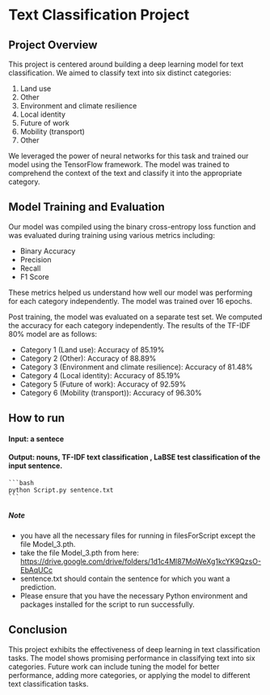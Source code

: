 # Text Classification Project

## Project Overview
This project is centered around building a deep learning model for text classification. We aimed to classify text into six distinct categories:

1. Land use
2. Other
3. Environment and climate resilience
4. Local identity
5. Future of work
6. Mobility (transport)
7. Other

We leveraged the power of neural networks for this task and trained our model using the TensorFlow framework. The model was trained to comprehend the context of the text and classify it into the appropriate category.

## Model Training and Evaluation
Our model was compiled using the binary cross-entropy loss function and was evaluated during training using various metrics including:

- Binary Accuracy
- Precision
- Recall
- F1 Score

These metrics helped us understand how well our model was performing for each category independently. The model was trained over 16 epochs.

Post training, the model was evaluated on a separate test set. We computed the accuracy for each category independently. The results of the TF-IDF 80% model are as follows:

- Category 1 (Land use): Accuracy of 85.19%
- Category 2 (Other): Accuracy of 88.89%
- Category 3 (Environment and climate resilience): Accuracy of 81.48%
- Category 4 (Local identity): Accuracy of 85.19%
- Category 5 (Future of work): Accuracy of 92.59%
- Category 6 (Mobility (transport)): Accuracy of 96.30%

## How to run
#### Input: a sentece 
#### Output: nouns, TF-IDF text classification , LaBSE test classification of the input sentence.
    ```bash
    python Script.py sentence.txt
    ```
##### Note 
* you have all the necessary files for running in filesForScript except the file Model_3.pth.
* take the file Model_3.pth from here: https://drive.google.com/drive/folders/1d1c4Ml87MoWeXg1kcYK9QzsO-EbAqUCc
* sentence.txt should contain the sentence for which you want a prediction.
* Please ensure that you have the necessary Python environment and packages installed for the script to run successfully.

## Conclusion
This project exhibits the effectiveness of deep learning in text classification tasks. The model shows promising performance in classifying text into six categories. Future work can include tuning the model for better performance, adding more categories, or applying the model to different text classification tasks.
